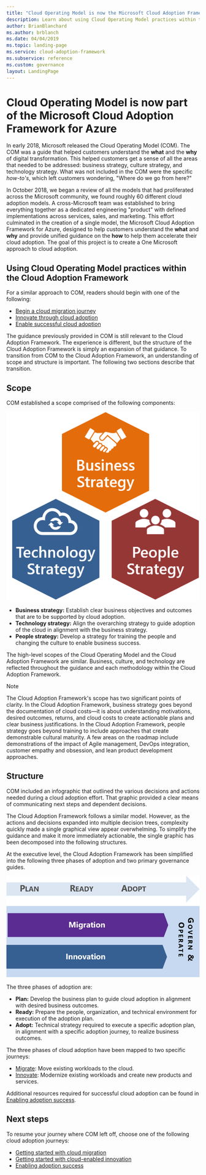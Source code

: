 ```yaml
---
title: "Cloud Operating Model is now the Microsoft Cloud Adoption Framework for Azure"
description: Learn about using Cloud Operating Model practices within the Cloud Adoption Framework.
author: BrianBlanchard
ms.author: brblanch
ms.date: 04/04/2019
ms.topic: landing-page
ms.service: cloud-adoption-framework
ms.subservice: reference
ms.custom: governance
layout: LandingPage
---
```


# Cloud Operating Model is now part of the Microsoft Cloud Adoption Framework for Azure

In early 2018, Microsoft released the Cloud Operating Model (COM). The COM was a guide that helped customers understand the **what** and the **why** of digital transformation. This helped customers get a sense of all the areas that needed to be addressed: business strategy, culture strategy, and technology strategy. What was not included in the COM were the specific _how-to's_, which left customers wondering, "Where do we go from here?"

In October 2018, we began a review of all the models that had proliferated across the Microsoft community, we found roughly 60 different cloud adoption models. A cross-Microsoft team was established to bring everything together as a dedicated engineering "product" with defined implementations across services, sales, and marketing. This effort culminated in the creation of a single model, the Microsoft Cloud Adoption Framework for Azure, designed to help customers understand the **what** and **why** and provide unified guidance on the **how** to help them accelerate their cloud adoption. The goal of this project is to create a One Microsoft approach to cloud adoption.

## Using Cloud Operating Model practices within the Cloud Adoption Framework

For a similar approach to COM, readers should begin with one of the following:

- [Begin a cloud migration journey](../getting-started/migrate.md)
- [Innovate through cloud adoption](../getting-started/innovate.md)
- [Enable successful cloud adoption](../getting-started/enable.md)

The guidance previously provided in COM is still relevant to the Cloud Adoption Framework. The experience is different, but the structure of the Cloud Adoption Framework is simply an expansion of that guidance. To transition from COM to the Cloud Adoption Framework, an understanding of scope and structure is important. The following two sections describe that transition.

## Scope

COM established a scope comprised of the following components:

![Scope of the Cloud Adoption Framework](../_images/caf-scope.png)

- **Business strategy:** Establish clear business objectives and outcomes that are to be supported by cloud adoption.
- **Technology strategy:** Align the overarching strategy to guide adoption of the cloud in alignment with the business strategy.
- **People strategy:** Develop a strategy for training the people and changing the culture to enable business success.

The high-level scopes of the Cloud Operating Model and the Cloud Adoption Framework are similar. Business, culture, and technology are reflected throughout the guidance and each methodology within the Cloud Adoption Framework.

> [!NOTE]
> The Cloud Adoption Framework's scope has two significant points of clarity. In the Cloud Adoption Framework, business strategy goes beyond the documentation of cloud costs&mdash;it is about understanding motivations, desired outcomes, returns, and cloud costs to create actionable plans and clear business justifications. In the Cloud Adoption Framework, people strategy goes beyond training to include approaches that create demonstrable cultural maturity. A few areas on the roadmap include demonstrations of the impact of Agile management, DevOps integration, customer empathy and obsession, and lean product development approaches.

## Structure

COM included an infographic that outlined the various decisions and actions needed during a cloud adoption effort. That graphic provided a clear means of communicating next steps and dependent decisions.

The Cloud Adoption Framework follows a similar model. However, as the actions and decisions expanded into multiple decision trees, complexity quickly made a single graphical view appear overwhelming. To simplify the guidance and make it more immediately actionable, the single graphic has been decomposed into the following structures.

At the executive level, the Cloud Adoption Framework has been simplified into the following three phases of adoption and two primary governance guides.

![Executive level structure of the Cloud Adoption Framework](../_images/caf-structure.png)

The three phases of adoption are:

- **Plan:** Develop the business plan to guide cloud adoption in alignment with desired business outcomes.
- **Ready:** Prepare the people, organization, and technical environment for execution of the adoption plan.
- **Adopt:** Technical strategy required to execute a specific adoption plan, in alignment with a specific adoption journey, to realize business outcomes.

The three phases of cloud adoption have been mapped to two specific journeys:

- [Migrate](../getting-started/migrate.md): Move existing workloads to the cloud.
- [Innovate](../getting-started/innovate.md): Modernize existing workloads and create new products and services.

Additional resources required for successful cloud adoption can be found in [Enabling adoption success](../getting-started/enable.md).

## Next steps

To resume your journey where COM left off, choose one of the following cloud adoption journeys:

- [Getting started with cloud migration](../getting-started/migrate.md)
- [Getting started with cloud-enabled innovation](../getting-started/innovate.md)
- [Enabling adoption success](../getting-started/enable.md)
